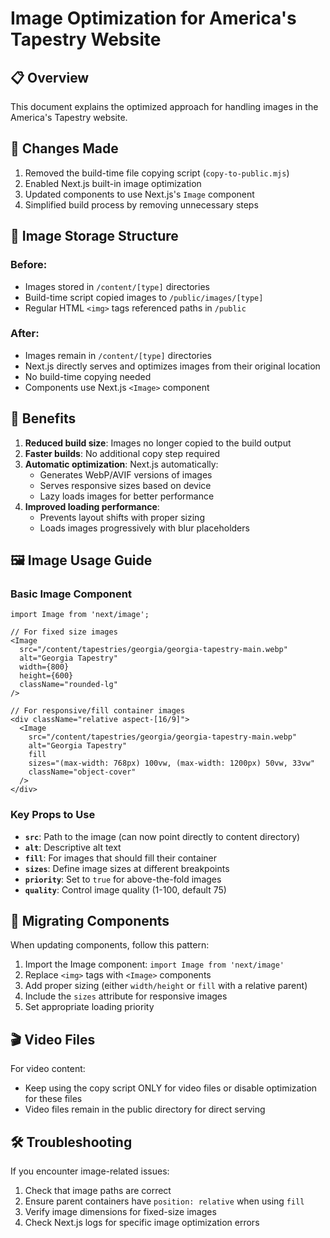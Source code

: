 # Image Optimization for America's Tapestry Website

## 📋 Overview

This document explains the optimized approach for handling images in the America's Tapestry website.

## 🔧 Changes Made

1. Removed the build-time file copying script (`copy-to-public.mjs`)
2. Enabled Next.js built-in image optimization
3. Updated components to use Next.js's `Image` component
4. Simplified build process by removing unnecessary steps

## 📂 Image Storage Structure

### Before:
- Images stored in `/content/[type]` directories
- Build-time script copied images to `/public/images/[type]`
- Regular HTML `<img>` tags referenced paths in `/public`

### After:
- Images remain in `/content/[type]` directories
- Next.js directly serves and optimizes images from their original location
- No build-time copying needed
- Components use Next.js `<Image>` component

## 🚀 Benefits

1. **Reduced build size**: Images no longer copied to the build output
2. **Faster builds**: No additional copy step required
3. **Automatic optimization**: Next.js automatically:
   - Generates WebP/AVIF versions of images
   - Serves responsive sizes based on device
   - Lazy loads images for better performance
4. **Improved loading performance**: 
   - Prevents layout shifts with proper sizing
   - Loads images progressively with blur placeholders

## 🖼️ Image Usage Guide

### Basic Image Component

```tsx
import Image from 'next/image';

// For fixed size images
<Image 
  src="/content/tapestries/georgia/georgia-tapestry-main.webp" 
  alt="Georgia Tapestry"
  width={800}
  height={600}
  className="rounded-lg" 
/>

// For responsive/fill container images
<div className="relative aspect-[16/9]">
  <Image
    src="/content/tapestries/georgia/georgia-tapestry-main.webp"
    alt="Georgia Tapestry"
    fill
    sizes="(max-width: 768px) 100vw, (max-width: 1200px) 50vw, 33vw"
    className="object-cover"
  />
</div>
```

### Key Props to Use

- **`src`**: Path to the image (can now point directly to content directory)
- **`alt`**: Descriptive alt text
- **`fill`**: For images that should fill their container
- **`sizes`**: Define image sizes at different breakpoints
- **`priority`**: Set to `true` for above-the-fold images
- **`quality`**: Control image quality (1-100, default 75)

## 🔄 Migrating Components

When updating components, follow this pattern:

1. Import the Image component: `import Image from 'next/image'`
2. Replace `<img>` tags with `<Image>` components
3. Add proper sizing (either `width/height` or `fill` with a relative parent)
4. Include the `sizes` attribute for responsive images
5. Set appropriate loading priority

## 🎬 Video Files

For video content:
- Keep using the copy script ONLY for video files or disable optimization for these files
- Video files remain in the public directory for direct serving

## 🛠️ Troubleshooting

If you encounter image-related issues:

1. Check that image paths are correct
2. Ensure parent containers have `position: relative` when using `fill`
3. Verify image dimensions for fixed-size images
4. Check Next.js logs for specific image optimization errors